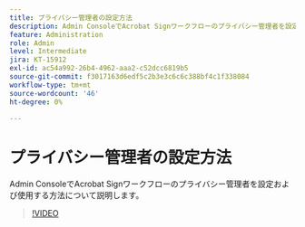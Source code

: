 ```yaml
---
title: プライバシー管理者の設定方法
description: Admin ConsoleでAcrobat Signワークフローのプライバシー管理者を設定および使用する方法について説明します。
feature: Administration
role: Admin
level: Intermediate
jira: KT-15912
exl-id: ac54a992-26b4-4962-aaa2-c52dcc6819b5
source-git-commit: f3017163d6edf5c2b3e3c6c6c388bf4c1f338084
workflow-type: tm+mt
source-wordcount: '46'
ht-degree: 0%

---
```


# プライバシー管理者の設定方法

Admin ConsoleでAcrobat Signワークフローのプライバシー管理者を設定および使用する方法について説明します。

>[!VIDEO](https://video.tv.adobe.com/v/3432695?quality=12&learn=on&hidetitle=true)
